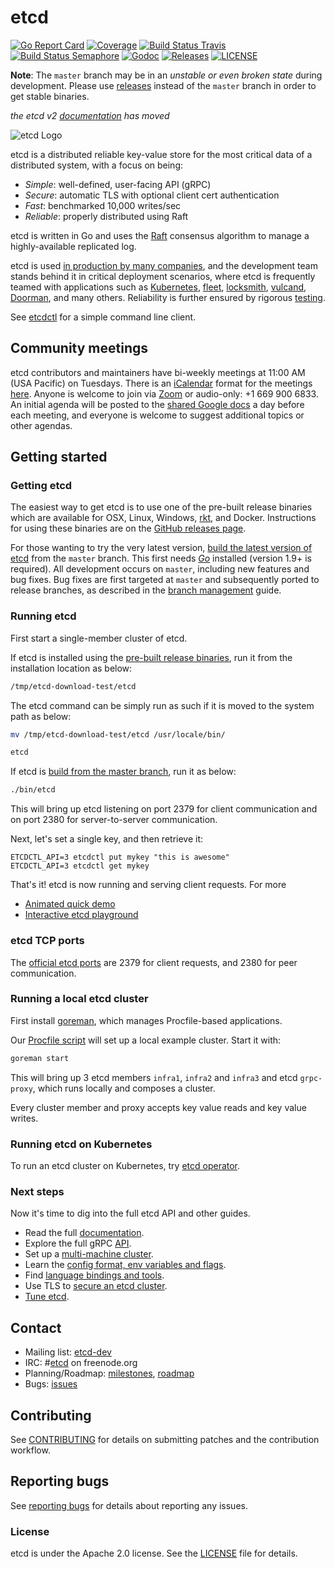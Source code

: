 # etcd

[![Go Report Card](https://goreportcard.com/badge/github.com/adodon2go/etcd?style=flat-square)](https://goreportcard.com/report/github.com/adodon2go/etcd)
[![Coverage](https://codecov.io/gh/coreos/etcd/branch/master/graph/badge.svg)](https://codecov.io/gh/coreos/etcd)
[![Build Status Travis](https://img.shields.io/travis/coreos/etcdlabs.svg?style=flat-square&&branch=master)](https://travis-ci.org/coreos/etcd)
[![Build Status Semaphore](https://semaphoreci.com/api/v1/coreos/etcd/branches/master/shields_badge.svg)](https://semaphoreci.com/coreos/etcd)
[![Godoc](http://img.shields.io/badge/go-documentation-blue.svg?style=flat-square)](https://godoc.org/github.com/adodon2go/etcd)
[![Releases](https://img.shields.io/github/release/coreos/etcd/all.svg?style=flat-square)](https://github.com/adodon2go/etcd/releases)
[![LICENSE](https://img.shields.io/github/license/coreos/etcd.svg?style=flat-square)](https://github.com/adodon2go/etcd/blob/master/LICENSE)

**Note**: The `master` branch may be in an *unstable or even broken state* during development. Please use [releases][github-release] instead of the `master` branch in order to get stable binaries.

*the etcd v2 [documentation](Documentation/v2/README.md) has moved*

![etcd Logo](logos/etcd-horizontal-color.png)

etcd is a distributed reliable key-value store for the most critical data of a distributed system, with a focus on being:

* *Simple*: well-defined, user-facing API (gRPC)
* *Secure*: automatic TLS with optional client cert authentication
* *Fast*: benchmarked 10,000 writes/sec
* *Reliable*: properly distributed using Raft

etcd is written in Go and uses the [Raft][raft] consensus algorithm to manage a highly-available replicated log.

etcd is used [in production by many companies](./Documentation/production-users.md), and the development team stands behind it in critical deployment scenarios, where etcd is frequently teamed with applications such as [Kubernetes][k8s], [fleet][fleet], [locksmith][locksmith], [vulcand][vulcand], [Doorman][doorman], and many others. Reliability is further ensured by rigorous [testing][etcd-tests].

See [etcdctl][etcdctl] for a simple command line client.

[raft]: https://raft.github.io/
[k8s]: http://kubernetes.io/
[doorman]: https://github.com/youtube/doorman
[fleet]: https://github.com/coreos/fleet
[locksmith]: https://github.com/coreos/locksmith
[vulcand]: https://github.com/vulcand/vulcand
[etcdctl]: https://github.com/adodon2go/etcd/tree/master/etcdctl
[etcd-tests]: http://dash.etcd.io

## Community meetings

etcd contributors and maintainers have bi-weekly meetings at 11:00 AM (USA Pacific) on Tuesdays. There is an [iCalendar][rfc5545] format for the meetings [here](meeting.ics). Anyone is welcome to join via [Zoom][zoom] or audio-only: +1 669 900 6833. An initial agenda will be posted to the [shared Google docs][shared-meeting-notes] a day before each meeting, and everyone is welcome to suggest additional topics or other agendas.

[rfc5545]: https://tools.ietf.org/html/rfc5545
[zoom]: https://coreos.zoom.us/j/854793406
[shared-meeting-notes]: https://docs.google.com/document/d/1DbVXOHvd9scFsSmL2oNg4YGOHJdXqtx583DmeVWrB_M/edit#

## Getting started

### Getting etcd

The easiest way to get etcd is to use one of the pre-built release binaries which are available for OSX, Linux, Windows, [rkt][rkt], and Docker. Instructions for using these binaries are on the [GitHub releases page][github-release].

For those wanting to try the very latest version, [build the latest version of etcd][dl-build] from the `master` branch. This first needs [*Go*](https://golang.org/) installed (version 1.9+ is required). All development occurs on `master`, including new features and bug fixes. Bug fixes are first targeted at `master` and subsequently ported to release branches, as described in the [branch management][branch-management] guide.

[rkt]: https://github.com/rkt/rkt/releases/
[github-release]: https://github.com/adodon2go/etcd/releases/
[branch-management]: ./Documentation/branch_management.md
[dl-build]: ./Documentation/dl_build.md#build-the-latest-version

### Running etcd

First start a single-member cluster of etcd.

If etcd is installed using the [pre-built release binaries][github-release], run it from the installation location as below:

```sh
/tmp/etcd-download-test/etcd
```
The etcd command can be simply run as such if it is moved to the system path as below:

```sh
mv /tmp/etcd-download-test/etcd /usr/locale/bin/

etcd
```

If etcd is [build from the master branch][dl-build], run it as below:

```sh
./bin/etcd
```

This will bring up etcd listening on port 2379 for client communication and on port 2380 for server-to-server communication.

Next, let's set a single key, and then retrieve it:

```
ETCDCTL_API=3 etcdctl put mykey "this is awesome"
ETCDCTL_API=3 etcdctl get mykey
```

That's it! etcd is now running and serving client requests. For more

- [Animated quick demo][demo-gif]
- [Interactive etcd playground][etcd-play]

[demo-gif]: ./Documentation/demo.md
[etcd-play]: http://play.etcd.io/

### etcd TCP ports

The [official etcd ports][iana-ports] are 2379 for client requests, and 2380 for peer communication.

[iana-ports]: http://www.iana.org/assignments/service-names-port-numbers/service-names-port-numbers.txt

### Running a local etcd cluster

First install [goreman](https://github.com/mattn/goreman), which manages Procfile-based applications.

Our [Procfile script](./Procfile) will set up a local example cluster. Start it with:

```sh
goreman start
```

This will bring up 3 etcd members `infra1`, `infra2` and `infra3` and etcd `grpc-proxy`, which runs locally and composes a cluster.

Every cluster member and proxy accepts key value reads and key value writes.

### Running etcd on Kubernetes

To run an etcd cluster on Kubernetes, try [etcd operator](https://github.com/adodon2go/etcd-operator).

### Next steps

Now it's time to dig into the full etcd API and other guides.

- Read the full [documentation][fulldoc].
- Explore the full gRPC [API][api].
- Set up a [multi-machine cluster][clustering].
- Learn the [config format, env variables and flags][configuration].
- Find [language bindings and tools][integrations].
- Use TLS to [secure an etcd cluster][security].
- [Tune etcd][tuning].

[fulldoc]: ./Documentation/docs.md
[api]: ./Documentation/dev-guide/api_reference_v3.md
[clustering]: ./Documentation/op-guide/clustering.md
[configuration]: ./Documentation/op-guide/configuration.md
[integrations]: ./Documentation/integrations.md
[security]: ./Documentation/op-guide/security.md
[tuning]: ./Documentation/tuning.md

## Contact

- Mailing list: [etcd-dev](https://groups.google.com/forum/?hl=en#!forum/etcd-dev)
- IRC: #[etcd](irc://irc.freenode.org:6667/#etcd) on freenode.org
- Planning/Roadmap: [milestones](https://github.com/adodon2go/etcd/milestones), [roadmap](./ROADMAP.md)
- Bugs: [issues](https://github.com/adodon2go/etcd/issues)

## Contributing

See [CONTRIBUTING](CONTRIBUTING.md) for details on submitting patches and the contribution workflow.

## Reporting bugs

See [reporting bugs](Documentation/reporting_bugs.md) for details about reporting any issues.

### License

etcd is under the Apache 2.0 license. See the [LICENSE](LICENSE) file for details.
